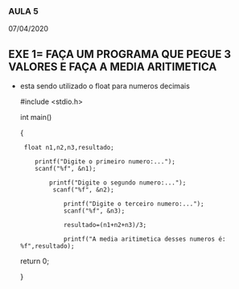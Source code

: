 ### AULA 5
07/04/2020

## EXE 1= FAÇA UM PROGRAMA QUE PEGUE 3 VALORES E FAÇA A MEDIA ARITIMETICA

- esta sendo utilizado o float para numeros decimais

   #include <stdio.h>

   int main()

  {

       float n1,n2,n3,resultado;
       
          printf("Digite o primeiro numero:...");
          scanf("%f", &n1);
          
              printf("Digite o segundo numero:...");
               scanf("%f", &n2);
             
                  printf("Digite o terceiro numero:...");
                  scanf("%f", &n3);
                
                  resultado=(n1+n2+n3)/3;
                
                  printf("A media aritimetica desses numeros é:  %f",resultado);
                
  return 0;

  }
